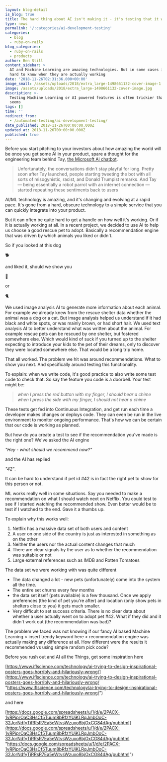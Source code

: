 ```yaml
---
layout: blog-detail
is_blog: true
title: The hard thing about AI isn't making it - it's testing that it works
type: news
permalink: '/:categories/ai-development-testing'
categories:
  - blog
  - ruby-on-rails
blog_categories:
  - ruby-on-rails
  - products
author: Ben Still
content_sidebar: >
  AI and Machine Learning are amazing technologies. But in some cases it can be
  hard to know when they are actually working
date: '2018-11-26T02:31:36.000+00:00'
image_small: /assets/uploads/2018/extra_large-1498661132-cover-image-1.jpg
image: /assets/uploads/2018/extra_large-1498661132-cover-image.jpg
description: >-
  Testing Machine Learning or AI powered features is often trickier than it
  seems
tags: []
time: ''
redirect_from:
  - /automated-testing/ai-development-testing/
date_published: 2018-11-26T00:00:00.000Z
updated_at: 2018-11-26T00:00:00.000Z
published: true
---
```


Before you start pitching to your investors about how amazing the world will be once you get some AI in your product, spare a thought for the engineering team behind Tay, [the Microsoft AI chatbot](https://www.theverge.com/2016/3/24/11297050/tay-microsoft-chatbot-racist).

> Unfortunately, the conversations didn't stay playful for long. Pretty soon after Tay launched, people starting tweeting the bot with all sorts of misogynistic, racist, and Donald Trumpist remarks. And Tay — being essentially a robot parrot with an internet connection — started repeating these sentiments back to users

AI/ML technology is amazing, and it's changing and evolving at a rapid pace. It's gone from a hard, obscure technology to a simple service that you can quickly integrate into your product.

But it can often be quite hard to get a handle on how well it's working. Or if it is actually working at all. In a recent project, we decided to use AI to help us choose a good rescue pet to adopt. Basically a recommendation engine that was driven by which animals you liked or didn't.

So if you looked at this dog

🐕

and liked it, should we show you

🐩

or

🐈

We used image analysis AI to generate more information about each animal. For example we already knew from the rescue shelter data whether the animal was a dog or a cat. But image analysis helped us understand if it had black and white spots, or was mainly brown, or had short hair. We used text analysis AI to better understand what was written about the animal. For example rescue pets can be rescued by one shelter, but fostered somewhere else. Which would kind of suck if you turned up to the shelter expecting to introduce your kids to the pet of their dreams, only to discover they were located somewhere else. That would be a long trip home.

That all worked. The problem we hit was around recommendations. What to show you next. And specifically around testing this functionality.

To explain: when we write code, it's good practice to also write some test code to check that. So say the feature you code is a doorbell. Your test might be:

> *when I press the red button with my finger, I should hear a chime when I press the side with my finger, I should not hear a chime*

These tests get fed into Continuous Integration, and get run each time a developer makes changes or deploys code. They can even be run in the live environment to monitor ongoing performance. That's how we can be certain that our code is working as planned.

But how do you create a test to see if the recommendation you've made is the right one? We've asked the AI engine

*"Hey - what should we recommend now?"*

and the AI has replied

*"42"*.

It can be hard to understand if pet id #42 is in fact the right pet to show for this person or not.

ML works really well in some situations. Say you needed to make a recommendation on what I should watch next on Netflix. You could test to see if I started watching the recommended show. Even better would be to test if I watched to the end. Gave it a thumbs up.

To explain why this works well:

1. Netflix has a massive data set of both users and content
2. A user on one side of the country is just as interested in something as on the other
3. Neither the users nor the actual content changes that much
4. There are clear signals by the user as to whether the recommendation was suitable or not
5. Large external references such as IMDB and Rotten Tomatoes

The data set we were working with was quite different

* The data changed a lot - new pets (unfortunately) come into the system all the time.
* The entire set churns every few months
* the data set itself (pets available) is a few thousand. Once we apply preferences (the kind of pet you're after) and location (only show pets in shelters close to you) it gets much smaller.
* Very difficult to set success criteria. There is no clear data about whether a user actually went on to adopt pet #42. What if they did and it didn't work out (the recommendation was bad)?

The problem we faced was not knowing if our fancy AI based Machine Learning \< insert trendy keyword here > recommendation engine was actually making any difference at all. How different were the results it recommended vs using simple random pick code?

Before you rush out and AI all the Things, get some inspiration here

[https://www.iflscience.com/technology/ai-trying-to-design-inspirational-posters-goes-horribly-and-hilariously-wrong/](https://www.iflscience.com/technology/ai-trying-to-design-inspirational-posters-goes-horribly-and-hilariously-wrong/ "https://www.iflscience.com/technology/ai-trying-to-design-inspirational-posters-goes-horribly-and-hilariously-wrong/")

and here

[https://docs.google.com/spreadsheets/u/1/d/e/2PACX-1vRPiprOaC3HsCf5Tuum8bRfzYUiKLRqJmbOoC-32JorNdfyTiRRsR7Ea5eWtvsWzuxo8bjOxCG84dAg/pubhtml](https://docs.google.com/spreadsheets/u/1/d/e/2PACX-1vRPiprOaC3HsCf5Tuum8bRfzYUiKLRqJmbOoC-32JorNdfyTiRRsR7Ea5eWtvsWzuxo8bjOxCG84dAg/pubhtml "https://docs.google.com/spreadsheets/u/1/d/e/2PACX-1vRPiprOaC3HsCf5Tuum8bRfzYUiKLRqJmbOoC-32JorNdfyTiRRsR7Ea5eWtvsWzuxo8bjOxCG84dAg/pubhtml")
